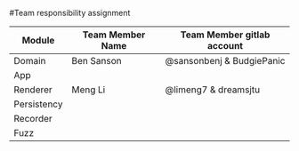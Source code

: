 #Team responsibility assignment

| Module      | Team Member Name | Team Member gitlab account |
|-------------|------------------|----------------------------|
| Domain      | Ben Sanson       | @sansonbenj & BudgiePanic  |
| App         |                  |                            |
| Renderer    | Meng Li          | @limeng7  &  dreamsjtu     |
| Persistency |                  |                            |
| Recorder    |                  |                            |
| Fuzz        |                  |                            |
